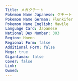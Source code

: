 ```yaml
---
﻿Title: メガクチート
Pokemon Name Japanese: クチート
Pokemon Name German: Flunkifer
Pokemon Name English: Mawile
Language Card: Japanese
National Dex Number: 303
Region: Hoenn
Regional Form: false
Additional Form: false
Mega: true
Gigantamax: false
Cover: false
Link: 
Owned: 
---
```

